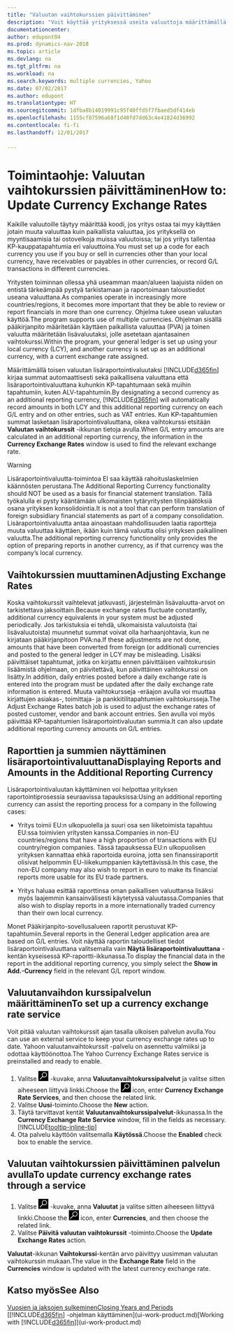 ```yaml
---
title: "Valuutan vaihtokurssien päivittäminen"
description: "Voit käyttää yrityksessä useita valuuttoja määrittämällä kullekin valuutalle koodin ja käyttämällä ulkoista vaihtokurssipalvelua, kuten Yahoota."
documentationcenter: 
author: edupont04
ms.prod: dynamics-nav-2018
ms.topic: article
ms.devlang: na
ms.tgt_pltfrm: na
ms.workload: na
ms.search.keywords: multiple currencies, Yahoo
ms.date: 07/02/2017
ms.author: edupont
ms.translationtype: HT
ms.sourcegitcommit: 1dfba8b14019991c95f40ffd5f7fbaed5df414eb
ms.openlocfilehash: 1155cf87596a68f1d48fd7dd63c4e41824d36992
ms.contentlocale: fi-fi
ms.lasthandoff: 12/01/2017

---
```

# <a name="how-to-update-currency-exchange-rates"></a><span data-ttu-id="45483-103">Toimintaohje: Valuutan vaihtokurssien päivittäminen</span><span class="sxs-lookup"><span data-stu-id="45483-103">How to: Update Currency Exchange Rates</span></span>
<span data-ttu-id="45483-104">Kaikille valuutoille täytyy määrittää koodi, jos yritys ostaa tai myy käyttäen jotain muuta valuuttaa kuin paikallista valuuttaa, jos yrityksellä on myyntisaamisia tai ostovelkoja muissa valuutoissa; tai jos yritys tallentaa KP-kauppatapahtumia eri valuuttoina.</span><span class="sxs-lookup"><span data-stu-id="45483-104">You must set up a code for each currency you use if you buy or sell in currencies other than your local currency, have receivables or payables in other currencies, or record G/L transactions in different currencies.</span></span>  

<span data-ttu-id="45483-105">Yritysten toiminnan ollessa yhä useamman maan/alueen laajuista niiden on entistä tärkeämpää pystyä tarkistamaan ja raportoimaan taloustiedot useana valuuttana.</span><span class="sxs-lookup"><span data-stu-id="45483-105">As companies operate in increasingly more countries/regions, it becomes more important that they be able to review or report financials in more than one currency.</span></span> <span data-ttu-id="45483-106">Ohjelma tukee usean valuutan käyttöä.</span><span class="sxs-lookup"><span data-stu-id="45483-106">The program supports use of multiple currencies.</span></span> <span data-ttu-id="45483-107">Ohjelman sisällä pääkirjanpito määritetään käyttäen paikallista valuuttaa (PVA) ja toinen valuutta määritetään lisävaluutaksi, jolle asetetaan ajantasainen vaihtokurssi.</span><span class="sxs-lookup"><span data-stu-id="45483-107">Within the program, your general ledger is set up using your local currency (LCY), and another currency is set up as an additional currency, with a current exchange rate assigned.</span></span>  

 <span data-ttu-id="45483-108">Määrittämällä toisen valuutan lisäraportointivaluutaksi [!INCLUDE[d365fin](includes/d365fin_md.md)] kirjaa summat automaattisesti sekä paikallisena valuuttana että lisäraportointivaluuttana kuhunkin KP-tapahtumaan sekä muihin tapahtumiin, kuten ALV-tapahtumiin.</span><span class="sxs-lookup"><span data-stu-id="45483-108">By designating a second currency as an additional reporting currency, [!INCLUDE[d365fin](includes/d365fin_md.md)] will automatically record amounts in both LCY and this additional reporting currency on each G/L entry and on other entries, such as VAT entries.</span></span> <span data-ttu-id="45483-109">Kun KP-tapahtumien summat lasketaan lisäraportointivaluuttana, oikea vaihtokurssi etsitään **Valuutan vaihtokurssit** -ikkunan tietoja avulla.</span><span class="sxs-lookup"><span data-stu-id="45483-109">When G/L entry amounts are calculated in an additional reporting currency, the information in the **Currency Exchange Rates** window is used to find the relevant exchange rate.</span></span>  

> [!WARNING]  
>  <span data-ttu-id="45483-110">Lisäraportointivaluutta-toimintoa EI saa käyttää rahoituslaskelmien käännösten perustana.</span><span class="sxs-lookup"><span data-stu-id="45483-110">The Additional Reporting Currency functionality should NOT be used as a basis for financial statement translation.</span></span> <span data-ttu-id="45483-111">Tällä työkalulla ei pysty kääntämään ulkomaisten tytäryritysten tilinpäätöksiä osana yrityksen konsolidointia.</span><span class="sxs-lookup"><span data-stu-id="45483-111">It is not a tool that can perform translation of foreign subsidiary financial statements as part of a company consolidation.</span></span> <span data-ttu-id="45483-112">Lisäraportointivaluutta antaa ainoastaan mahdollisuuden laatia raportteja muuta valuuttaa käyttäen, ikään kuin tämä valuutta olisi yrityksen paikallinen valuutta.</span><span class="sxs-lookup"><span data-stu-id="45483-112">The additional reporting currency functionality only provides the option of preparing reports in another currency, as if that currency was the company’s local currency.</span></span>

## <a name="adjusting-exchange-rates"></a><span data-ttu-id="45483-113">Vaihtokurssien muuttaminen</span><span class="sxs-lookup"><span data-stu-id="45483-113">Adjusting Exchange Rates</span></span>  
<span data-ttu-id="45483-114">Koska vaihtokurssit vaihtelevat jatkuvasti, järjestelmän lisävaluutta-arvot on tarkistettava jaksoittain.</span><span class="sxs-lookup"><span data-stu-id="45483-114">Because exchange rates fluctuate constantly, additional currency equivalents in your system must be adjusted periodically.</span></span> <span data-ttu-id="45483-115">Jos tarkistuksia ei tehdä, ulkomaisista valuutoista (tai lisävaluutoista) muunnetut summat voivat olla harhaanjohtavia, kun ne kirjataan pääkirjanpitoon PVA:na.</span><span class="sxs-lookup"><span data-stu-id="45483-115">If these adjustments are not done, amounts that have been converted from foreign (or additional) currencies and posted to the general ledger in LCY may be misleading.</span></span> <span data-ttu-id="45483-116">Lisäksi päivittäiset tapahtumat, jotka on kirjattu ennen päivittäisen vaihtokurssin lisäämistä ohjelmaan, on päivitettävä, kun päivittäinen vaihtokurssi on lisätty.</span><span class="sxs-lookup"><span data-stu-id="45483-116">In addition, daily entries posted before a daily exchange rate is entered into the program must be updated after the daily exchange rate information is entered.</span></span> <span data-ttu-id="45483-117">Muuta vaihtokursseja -eräajon avulla voi muuttaa kirjattujen asiakas-, toimittaja- ja pankkitilitapahtumien vaihtokursseja.</span><span class="sxs-lookup"><span data-stu-id="45483-117">The Adjust Exchange Rates batch job is used to adjust the exchange rates of posted customer, vendor and bank account entries.</span></span> <span data-ttu-id="45483-118">Sen avulla voi myös päivittää KP-tapahtumien lisäraportointivaluutan summia.</span><span class="sxs-lookup"><span data-stu-id="45483-118">It can also update additional reporting currency amounts on G/L entries.</span></span>  

## <a name="displaying-reports-and-amounts-in-the-additional-reporting-currency"></a><span data-ttu-id="45483-119">Raporttien ja summien näyttäminen lisäraportointivaluuttana</span><span class="sxs-lookup"><span data-stu-id="45483-119">Displaying Reports and Amounts in the Additional Reporting Currency</span></span>  
<span data-ttu-id="45483-120">Lisäraportointivaluutan käyttäminen voi helpottaa yrityksen raportointiprosessia seuraavissa tapauksissa:</span><span class="sxs-lookup"><span data-stu-id="45483-120">Using an additional reporting currency can assist the reporting process for a company in the following cases:</span></span>  

- <span data-ttu-id="45483-121">Yritys toimii EU:n ulkopuolella ja suuri osa sen liiketoimista tapahtuu EU:ssa toimivien yritysten kanssa.</span><span class="sxs-lookup"><span data-stu-id="45483-121">Companies in non-EU countries/regions that have a high proportion of transactions with EU country/region companies.</span></span> <span data-ttu-id="45483-122">Tässä tapauksessa EU:n ulkopuolisen yrityksen kannattaa ehkä raportoida euroina, jotta sen finanssiraportit olisivat helpommin EU-liikekumppanien käytettävissä.</span><span class="sxs-lookup"><span data-stu-id="45483-122">In this case, the non-EU company may also wish to report in euro to make its financial reports more usable for its EU trade partners.</span></span>  

- <span data-ttu-id="45483-123">Yritys haluaa esittää raporttinsa oman paikallisen valuuttansa lisäksi myös laajemmin kansainvälisesti käytetyssä valuutassa.</span><span class="sxs-lookup"><span data-stu-id="45483-123">Companies that also wish to display reports in a more internationally traded currency than their own local currency.</span></span>  

<span data-ttu-id="45483-124">Monet Pääkirjanpito-sovellusalueen raportit perustuvat KP-tapahtumiin.</span><span class="sxs-lookup"><span data-stu-id="45483-124">Several reports in the General Ledger application area are based on G/L entries.</span></span> <span data-ttu-id="45483-125">Voit näyttää raportin taloudelliset tiedot lisäraportointivaluuttana valitsemalla vain **Näytä lisäraportointivaluuttana** -kentän kyseisessä KP-raportti-ikkunassa.</span><span class="sxs-lookup"><span data-stu-id="45483-125">To display the financial data in the report in the additional reporting currency, you simply select the **Show in Add.-Currency** field in the relevant G/L report window.</span></span>  

## <a name="to-set-up-a-currency-exchange-rate-service"></a><span data-ttu-id="45483-126">Valuutanvaihdon kurssipalvelun määrittäminen</span><span class="sxs-lookup"><span data-stu-id="45483-126">To set up a currency exchange rate service</span></span>
<span data-ttu-id="45483-127">Voit pitää valuutan vaihtokurssit ajan tasalla ulkoisen palvelun avulla.</span><span class="sxs-lookup"><span data-stu-id="45483-127">You can use an external service to keep your currency exchange rates up to date.</span></span> <span data-ttu-id="45483-128">Yahoon valuutanvaihtokurssit -palvelu on asennettu valmiiksi ja odottaa käyttöönottoa.</span><span class="sxs-lookup"><span data-stu-id="45483-128">The Yahoo Currency Exchange Rates service is preinstalled and ready to enable.</span></span>

1. <span data-ttu-id="45483-129">Valitse ![Etsi sivu tai raportti](media/ui-search/search_small.png "Etsi sivu tai raportti -kuvake") -kuvake, anna **Valuutanvaihtokurssipalvelut** ja valitse sitten aiheeseen liittyvä linkki.</span><span class="sxs-lookup"><span data-stu-id="45483-129">Choose the ![Search for Page or Report](media/ui-search/search_small.png "Search for Page or Report icon") icon, enter **Currency Exchange Rate Services**, and then choose the related link.</span></span>
2. <span data-ttu-id="45483-130">Valitse **Uusi**-toiminto.</span><span class="sxs-lookup"><span data-stu-id="45483-130">Choose the **New** action.</span></span>
3. <span data-ttu-id="45483-131">Täytä tarvittavat kentät **Valuutanvaihtokurssipalvelut**-ikkunassa.</span><span class="sxs-lookup"><span data-stu-id="45483-131">In the **Currency Exchange Rate Service** window, fill in the fields as necessary.</span></span> [!INCLUDE[tooltip-inline-tip](includes/tooltip-inline-tip_md.md)]
4. <span data-ttu-id="45483-132">Ota palvelu käyttöön valitsemalla **Käytössä**.</span><span class="sxs-lookup"><span data-stu-id="45483-132">Choose the **Enabled** check box to enable the service.</span></span>

## <a name="to-update-currency-exchange-rates-through-a-service"></a><span data-ttu-id="45483-133">Valuutan vaihtokurssien päivittäminen palvelun avulla</span><span class="sxs-lookup"><span data-stu-id="45483-133">To update currency exchange rates through a service</span></span>
1. <span data-ttu-id="45483-134">Valitse ![Etsi sivu tai raportti](media/ui-search/search_small.png "Etsi sivu tai raportti -kuvake") -kuvake, anna **Valuutat** ja valitse sitten aiheeseen liittyvä linkki.</span><span class="sxs-lookup"><span data-stu-id="45483-134">Choose the ![Search for Page or Report](media/ui-search/search_small.png "Search for Page or Report icon") icon, enter **Currencies**, and then choose the related link.</span></span>
2. <span data-ttu-id="45483-135">Valitse **Päivitä valuutan vaihtokurssit** -toiminto.</span><span class="sxs-lookup"><span data-stu-id="45483-135">Choose the **Update Exchange Rates** action.</span></span>

<span data-ttu-id="45483-136">**Valuutat**-ikkunan **Vaihtokurssi**-kentän arvo päivittyy uusimman valuutan vaihtokurssin mukaan.</span><span class="sxs-lookup"><span data-stu-id="45483-136">The value in the **Exchange Rate** field in the **Currencies** window is updated with the latest currency exchange rate.</span></span>

## <a name="see-also"></a><span data-ttu-id="45483-137">Katso myös</span><span class="sxs-lookup"><span data-stu-id="45483-137">See Also</span></span>
[<span data-ttu-id="45483-138">Vuosien ja jaksojen sulkeminen</span><span class="sxs-lookup"><span data-stu-id="45483-138">Closing Years and Periods</span></span>](year-close-years-periods.md)  
<span data-ttu-id="45483-139">[[!INCLUDE[d365fin](includes/d365fin_md.md)] -ohjelman käyttäminen](ui-work-product.md)</span><span class="sxs-lookup"><span data-stu-id="45483-139">[Working with [!INCLUDE[d365fin](includes/d365fin_md.md)]](ui-work-product.md)</span></span>

